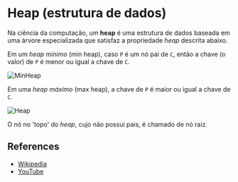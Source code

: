 # Heap (estrutura de dados)

Na ciência da computação, um **heap** é uma estrutura de dados
baseada em uma árvore especializada que satisfaz a propriedade _heap_ descrita abaixo.

Em um _heap mínimo_ (min heap), caso `P` é um nó pai de `C`, então a chave
(o valor) de `P` é menor ou igual a chave de `C`.

![MinHeap](https://upload.wikimedia.org/wikipedia/commons/6/69/Min-heap.png)

Em uma _heap máximo_ (max heap), a chave de `P` é maior ou igual
a chave de `C`.

![Heap](https://upload.wikimedia.org/wikipedia/commons/3/38/Max-Heap.svg)

O nó no 'topo' do _heap_, cujo não possui pais, é chamado de nó raiz.

## References

- [Wikipedia](<https://en.wikipedia.org/wiki/Heap_(data_structure)>)
- [YouTube](https://www.youtube.com/watch?v=t0Cq6tVNRBA&index=5&t=0s&list=PLLXdhg_r2hKA7DPDsunoDZ-Z769jWn4R8)
